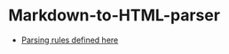 # Markdown-to-HTML-parser
+ [Parsing rules defined here](https://kgeorgiy.info/courses/paradigms/homeworks.html#homework-2)
